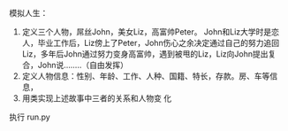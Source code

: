 
模拟人生：
1. 定义三个人物，屌丝John，美女Liz，高富帅Peter。 John和Liz大学时是恋人，毕业工作后，Liz傍上了Peter，John伤心之余决定通过自己的努力追回Liz，多年后John通过努力变身高富帅，遇到被甩的Liz，Liz向John提出复合，John说……..（自由发挥）
2. 定义人物信息：性别、年龄、工作、人种、国籍、特长，存款。房、车等信息，
3. 用类实现上述故事中三者的关系和人物变 化


执行 run.py